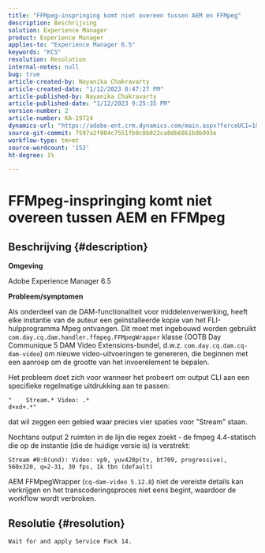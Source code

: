 ```yaml
---
title: "FFMpeg-inspringing komt niet overeen tussen AEM en FFMpeg"
description: Beschrijving
solution: Experience Manager
product: Experience Manager
applies-to: "Experience Manager 6.5"
keywords: "KCS"
resolution: Resolution
internal-notes: null
bug: true
article-created-by: Nayanika Chakravarty
article-created-date: "1/12/2023 8:47:27 PM"
article-published-by: Nayanika Chakravarty
article-published-date: "1/12/2023 9:25:35 PM"
version-number: 2
article-number: KA-19724
dynamics-url: "https://adobe-ent.crm.dynamics.com/main.aspx?forceUCI=1&pagetype=entityrecord&etn=knowledgearticle&id=482fc751-ba92-ed11-aad1-6045bd006c82"
source-git-commit: 7597a2f004c7551fb9c8b022ca8db6861b8b993e
workflow-type: tm+mt
source-wordcount: '152'
ht-degree: 1%

---
```


# FFMpeg-inspringing komt niet overeen tussen AEM en FFMpeg

## Beschrijving {#description}


<b>Omgeving</b>

Adobe Experience Manager 6.5

<b>Probleem/symptomen</b>

Als onderdeel van de DAM-functionaliteit voor middelenverwerking, heeft elke instantie van de auteur een geïnstalleerde kopie van het FLI-hulpprogramma Mpeg ontvangen. Dit moet met ingebouwd worden gebruikt `com.day.cq.dam.handler.ffmpeg.FFMpegWrapper` klasse (OOTB Day Communique 5 DAM Video Extensions-bundel, d.w.z. `com.day.cq.dam.cq-dam-video`) om nieuwe video-uitvoeringen te genereren, die beginnen met een aanroep om de grootte van het invoerelement te bepalen.

Het probleem doet zich voor wanneer het probeert om output CLI aan een specifieke regelmatige uitdrukking aan te passen:


```
"    Stream.* Video: .*
d+xd+.*"
```


dat wil zeggen een gebied waar precies vier spaties voor &quot;Stream&quot; staan.

Nochtans output 2 ruimten in de lijn die regex zoekt - de fmpeg 4.4-statisch die op de instantie (die de huidige versie is) is verstrekt:


```
Stream #0:0(und): Video: vp9, yuv420p(tv, bt709, progressive), 560x320, q=2-31, 30 fps, 1k tbn (default)
```


AEM FFMpegWrapper (`cq-dam-video 5.12.8`) niet de vereiste details kan verkrijgen en het transcoderingsproces niet eens begint, waardoor de workflow wordt verbroken.


## Resolutie {#resolution}


`Wait for and apply Service Pack 14.`
